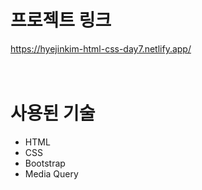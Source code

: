# 프로젝트 링크
https://hyejinkim-html-css-day7.netlify.app/
<br><br><br>

# 사용된 기술
- HTML
- CSS
- Bootstrap
- Media Query